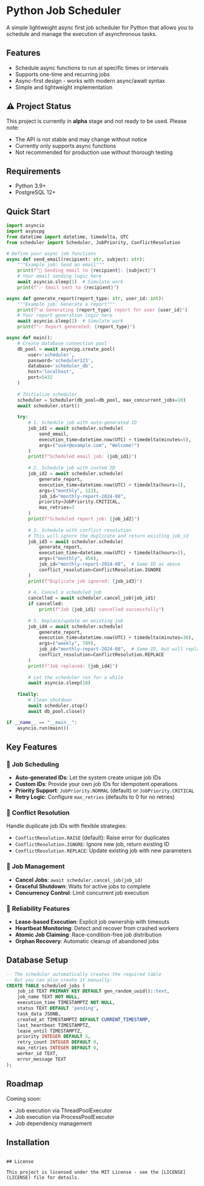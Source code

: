 # Python Job Scheduler

A simple lightweight async first job scheduler for Python that allows you to schedule and manage the execution of asynchronous tasks.

## Features

- Schedule async functions to run at specific times or intervals
- Supports one-time and recurring jobs
- Async-first design - works with modern async/await syntax
- Simple and lightweight implementation

## ⚠️ Project Status

This project is currently in **alpha** stage and not ready to be used. Please note:
- The API is not stable and may change without notice
- Currently only supports async functions
- Not recommended for production use without thorough testing

## Requirements

- Python 3.9+
- PostgreSQL 12+

## Quick Start

```python
import asyncio
import asyncpg
from datetime import datetime, timedelta, UTC
from scheduler import Scheduler, JobPriority, ConflictResolution

# Define your async job functions
async def send_email(recipient: str, subject: str):
    """Example job: Send an email"""
    print(f"📧 Sending email to {recipient}: {subject}")
    # Your email sending logic here
    await asyncio.sleep(1)  # Simulate work
    print(f"✅ Email sent to {recipient}")

async def generate_report(report_type: str, user_id: int):
    """Example job: Generate a report"""
    print(f"📊 Generating {report_type} report for user {user_id}")
    # Your report generation logic here
    await asyncio.sleep(2)  # Simulate work
    print(f"✅ Report generated: {report_type}")

async def main():
    # Create database connection pool
    db_pool = await asyncpg.create_pool(
        user='scheduler',
        password='scheduler123',
        database='scheduler_db',
        host='localhost',
        port=5432
    )
    
    # Initialize scheduler
    scheduler = Scheduler(db_pool=db_pool, max_concurrent_jobs=10)
    await scheduler.start()
    
    try:
        # 1. Schedule job with auto-generated ID
        job_id1 = await scheduler.schedule(
            send_email,
            execution_time=datetime.now(UTC) + timedelta(minutes=5),
            args=("user@example.com", "Welcome!")
        )
        print(f"Scheduled email job: {job_id1}")
        
        # 2. Schedule job with custom ID
        job_id2 = await scheduler.schedule(
            generate_report,
            execution_time=datetime.now(UTC) + timedelta(hours=1),
            args=("monthly", 123),
            job_id="monthly-report-2024-08",
            priority=JobPriority.CRITICAL,
            max_retries=3
        )
        print(f"Scheduled report job: {job_id2}")
        
        # 3. Schedule with conflict resolution
        # This will ignore the duplicate and return existing job_id
        job_id3 = await scheduler.schedule(
            generate_report,
            execution_time=datetime.now(UTC) + timedelta(hours=2),
            args=("monthly", 456),
            job_id="monthly-report-2024-08",  # Same ID as above
            conflict_resolution=ConflictResolution.IGNORE
        )
        print(f"Duplicate job ignored: {job_id3}")
        
        # 4. Cancel a scheduled job
        cancelled = await scheduler.cancel_job(job_id1)
        if cancelled:
            print(f"Job {job_id1} cancelled successfully")
        
        # 5. Replace/update an existing job
        job_id4 = await scheduler.schedule(
            generate_report,
            execution_time=datetime.now(UTC) + timedelta(minutes=30),
            args=("weekly", 789),
            job_id="monthly-report-2024-08",  # Same ID, but will replace
            conflict_resolution=ConflictResolution.REPLACE
        )
        print(f"Job replaced: {job_id4}")
        
        # Let the scheduler run for a while
        await asyncio.sleep(10)
        
    finally:
        # Clean shutdown
        await scheduler.stop()
        await db_pool.close()

if __name__ == "__main__":
    asyncio.run(main())
```

## Key Features

### 🎯 **Job Scheduling**
- **Auto-generated IDs**: Let the system create unique job IDs
- **Custom IDs**: Provide your own job IDs for idempotent operations
- **Priority Support**: `JobPriority.NORMAL` (default) or `JobPriority.CRITICAL`
- **Retry Logic**: Configure `max_retries` (defaults to 0 for no retries)

### 🔄 **Conflict Resolution**
Handle duplicate job IDs with flexible strategies:
- `ConflictResolution.RAISE` (default): Raise error for duplicates
- `ConflictResolution.IGNORE`: Ignore new job, return existing ID
- `ConflictResolution.REPLACE`: Update existing job with new parameters

### 🛑 **Job Management**
- **Cancel Jobs**: `await scheduler.cancel_job(job_id)`
- **Graceful Shutdown**: Waits for active jobs to complete
- **Concurrency Control**: Limit concurrent job execution

### 🔧 **Reliability Features**
- **Lease-based Execution**: Explicit job ownership with timeouts
- **Heartbeat Monitoring**: Detect and recover from crashed workers
- **Atomic Job Claiming**: Race-condition-free job distribution
- **Orphan Recovery**: Automatic cleanup of abandoned jobs

## Database Setup

```sql
-- The scheduler automatically creates the required table
-- But you can also create it manually:
CREATE TABLE scheduled_jobs (
    job_id TEXT PRIMARY KEY DEFAULT gen_random_uuid()::text,
    job_name TEXT NOT NULL,
    execution_time TIMESTAMPTZ NOT NULL,
    status TEXT DEFAULT 'pending',
    task_data JSONB,
    created_at TIMESTAMPTZ DEFAULT CURRENT_TIMESTAMP,
    last_heartbeat TIMESTAMPTZ,
    lease_until TIMESTAMPTZ,
    priority INTEGER DEFAULT 5,
    retry_count INTEGER DEFAULT 0,
    max_retries INTEGER DEFAULT 0,
    worker_id TEXT,
    error_message TEXT
);
```

## Roadmap

Coming soon:
- Job execution via ThreadPoolExecutor
- Job execution via ProcessPoolExecutor
- Job dependency management

## Installation

```

## License

This project is licensed under the MIT License - see the [LICENSE](LICENSE) file for details.
